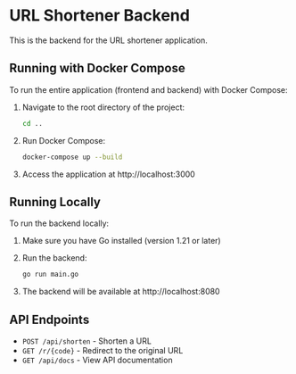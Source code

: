 # URL Shortener Backend

This is the backend for the URL shortener application.

## Running with Docker Compose

To run the entire application (frontend and backend) with Docker Compose:

1. Navigate to the root directory of the project:
   ```bash
   cd ..
   ```

2. Run Docker Compose:
   ```bash
   docker-compose up --build
   ```

3. Access the application at http://localhost:3000

## Running Locally

To run the backend locally:

1. Make sure you have Go installed (version 1.21 or later)

2. Run the backend:
   ```bash
   go run main.go
   ```

3. The backend will be available at http://localhost:8080

## API Endpoints

- `POST /api/shorten` - Shorten a URL
- `GET /r/{code}` - Redirect to the original URL
- `GET /api/docs` - View API documentation
